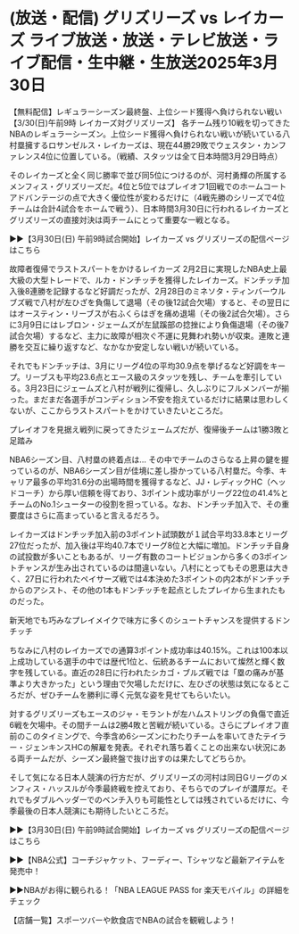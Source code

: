 # (放送・配信) グリズリーズ vs レイカーズ ライブ放送・放送・テレビ放送・ライブ配信・生中継・生放送2025年3月30日

【無料配信】レギュラーシーズン最終盤、上位シード獲得へ負けられない戦い【3/30(日)午前9時 レイカーズ対グリズリーズ】
各チーム残り10戦を切ってきたNBAのレギュラーシーズン。上位シード獲得へ負けられない戦いが続いている八村塁擁するロサンゼルス・レイカーズは、現在44勝29敗でウェスタン・カンファレンス4位に位置している。（戦績、スタッツは全て日本時間3月29日時点）

そのレイカーズと全く同じ勝率で並び同5位につけるのが、河村勇輝の所属するメンフィス・グリズリーズだ。4位と5位ではプレイオフ1回戦でのホームコートアドバンテージの点で大きく優位性が変わるだけに（4戦先勝のシリーズで4位チームは合計4試合をホームで戦う）、日本時間3月30日に行われるレイカーズとグリズリーズの直接対決は両チームにとって重要な一戦となる。

▶▶【3月30日(日) 午前9時試合開始】レイカーズ vs グリズリーズの配信ページはこちら

故障者復帰でラストスパートをかけるレイカーズ
2月2日に実現したNBA史上最大級の大型トレードで、ルカ・ドンチッチを獲得したレイカーズ。ドンチッチ加入後8連勝を記録するなど好調だったが、2月28日のミネソタ・ティンバーウルブズ戦で八村が左ひざを負傷して退場（その後12試合欠場）すると、その翌日にはオースティン・リーブスが右ふくらはぎを痛め退場（その後2試合欠場）。さらに3月9日にはレブロン・ジェームズが左鼠蹊部の捻挫により負傷退場（その後7試合欠場）するなど、主力に故障が相次ぐ不運に見舞われ勢いが収束。連敗と連勝を交互に繰り返すなど、なかなか安定しない戦いが続いている。

それでもドンチッチは、3月にリーグ4位の平均30.9点を挙げるなど好調をキープ。リーブスも平均23.6点とエース級のスタッツを残し、チームを牽引している。3月23日にジェームズと八村が戦列に復帰し、久しぶりにフルメンバーが揃った。まだまだ各選手がコンディション不安を抱えているだけに結果は思わしくないが、ここからラストスパートをかけていきたいところだ。


プレイオフを見据え戦列に戻ってきたジェームズだが、復帰後チームは1勝3敗と足踏み

NBA6シーズン目、八村塁の終着点は…
その中でチームのさらなる上昇の鍵を握っているのが、NBA6シーズン目が佳境に差し掛かっている八村塁だ。今季、キャリア最多の平均31.6分の出場時間を獲得するなど、JJ・レディックHC（ヘッドコーチ）から厚い信頼を得ており、3ポイント成功率がリーグ22位の41.4%とチームのNo.1シューターの役割を担っている。なお、ドンチッチ加入で、その重要度はさらに高まっていると言えるだろう。

レイカーズはドンチッチ加入前の3ポイント試頭数が１試合平均33.8本とリーグ27位だったが、加入後は平均40.7本でリーグ8位と大幅に増加。ドンチッチ自身の試投数が多いこともあるが、リーグ有数のコートビジョンから多くの3ポイントチャンスが生み出されているのは間違いない。八村にとってもその恩恵は大きく、27日に行われたペイサーズ戦では4本決めた3ポイントの内2本がドンチッチからのアシスト、その他の1本もドンチッチを起点としたプレイから生まれたものだった。


新天地でも巧みなプレイメイクで味方に多くのシュートチャンスを提供するドンチッチ

ちなみに八村のレイカーズでの通算3ポイント成功率は40.15%。これは100本以上成功している選手の中では歴代1位と、伝統あるチームにおいて燦然と輝く数字を残している。直近の28日に行われたシカゴ・ブルズ戦では「塁の痛みが基準より大きかった」という理由で欠場しただけに、左ひざの状態は気になるところだが、ぜひチームを勝利に導く元気な姿を見せてもらいたい。

対するグリズリーズもエースのジャ・モラントが左ハムストリングの負傷で直近6戦を欠場中。その間チームは2勝4敗と苦戦が続いている。さらにプレイオフ直前のこのタイミングで、今季含め6シーズンにわたりチームを率いてきたテイラー・ジェンキンスHCの解雇を発表。それぞれ落ち着くことの出来ない状況にある両チームだが、シーズン最終盤で抜け出すのは果たしてどちらか。

そして気になる日本人競演の行方だが、グリズリーズの河村は同日Gリーグのメンフィス・ハッスルが今季最終戦を控えており、そちらでのプレイが濃厚だ。それでもダブルヘッダーでのベンチ入りも可能性としては残されているだけに、今季最後の日本人競演にも期待したいところだ。

▶▶【3月30日(日) 午前9時試合開始】レイカーズ vs グリズリーズの配信ページはこちら

▶▶【NBA公式】コーチジャケット、フーディー、Tシャツなど最新アイテムを発売中！

▶▶NBAがお得に観られる！「NBA LEAGUE PASS for 楽天モバイル」の詳細をチェック

【店舗一覧】スポーツバーや飲食店でNBAの試合を観戦しよう！